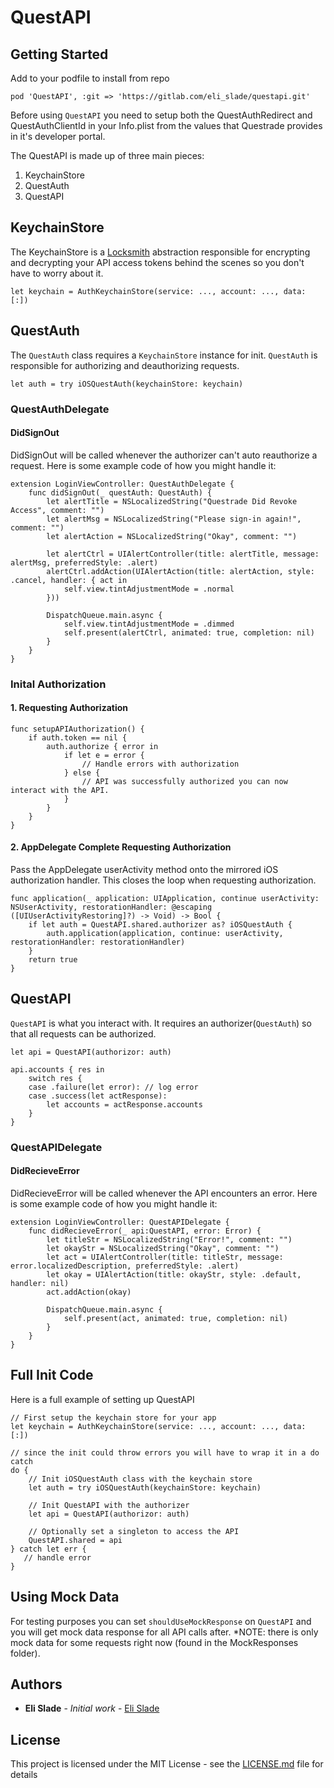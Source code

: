 # QuestAPI

## Getting Started

Add to your podfile to install from repo

```
pod 'QuestAPI', :git => 'https://gitlab.com/eli_slade/questapi.git'
```

Before using `QuestAPI` you need to setup both the QuestAuthRedirect and QuestAuthClientId in your Info.plist from the values that Questrade provides in it's developer portal.


The QuestAPI is made up of three main pieces:
1. KeychainStore
2. QuestAuth
3. QuestAPI


## KeychainStore
The KeychainStore is a [Locksmith](https://github.com/matthewpalmer/Locksmith) abstraction responsible for encrypting and decrypting your API access tokens behind the scenes so you don't have to worry about it.
```
let keychain = AuthKeychainStore(service: ..., account: ..., data: [:])
```

## QuestAuth
The `QuestAuth` class requires a `KeychainStore` instance for init. `QuestAuth` is responsible for authorizing and deauthorizing requests.
```
let auth = try iOSQuestAuth(keychainStore: keychain)
```
### QuestAuthDelegate

#### DidSignOut

DidSignOut will be called whenever the authorizer can't auto reauthorize a request.
Here is some example code of how you might handle it:

```
extension LoginViewController: QuestAuthDelegate {
    func didSignOut(_ questAuth: QuestAuth) {
        let alertTitle = NSLocalizedString("Questrade Did Revoke Access", comment: "")
        let alertMsg = NSLocalizedString("Please sign-in again!", comment: "")
        let alertAction = NSLocalizedString("Okay", comment: "")

        let alertCtrl = UIAlertController(title: alertTitle, message: alertMsg, preferredStyle: .alert)
        alertCtrl.addAction(UIAlertAction(title: alertAction, style: .cancel, handler: { act in
            self.view.tintAdjustmentMode = .normal
        }))

        DispatchQueue.main.async {
            self.view.tintAdjustmentMode = .dimmed
            self.present(alertCtrl, animated: true, completion: nil)
        }
    }
}
```

### Inital Authorization

#### 1. Requesting Authorization

```
func setupAPIAuthorization() {
    if auth.token == nil {
        auth.authorize { error in
            if let e = error {
                // Handle errors with authorization
            } else {
                // API was successfully authorized you can now interact with the API.
            }
        }
    }
}
```

#### 2. AppDelegate Complete Requesting Authorization

Pass the AppDelegate userActivity method onto the mirrored iOS authorization handler. This closes the loop when requesting authorization.

```
func application(_ application: UIApplication, continue userActivity: NSUserActivity, restorationHandler: @escaping ([UIUserActivityRestoring]?) -> Void) -> Bool {
    if let auth = QuestAPI.shared.authorizer as? iOSQuestAuth {
        auth.application(application, continue: userActivity, restorationHandler: restorationHandler)
    }
    return true
}
```

## QuestAPI
`QuestAPI` is what you interact with. It requires an authorizer(`QuestAuth`) so that all requests can be authorized.

```
let api = QuestAPI(authorizor: auth)

api.accounts { res in
    switch res {
    case .failure(let error): // log error
    case .success(let actResponse):
        let accounts = actResponse.accounts
    }
}
```

### QuestAPIDelegate

#### DidRecieveError

DidRecieveError will be called whenever the API encounters an error.
Here is some example code of how you might handle it:

```
extension LoginViewController: QuestAPIDelegate {
    func didRecieveError(_ api:QuestAPI, error: Error) {
        let titleStr = NSLocalizedString("Error!", comment: "")
        let okayStr = NSLocalizedString("Okay", comment: "")
        let act = UIAlertController(title: titleStr, message: error.localizedDescription, preferredStyle: .alert)
        let okay = UIAlertAction(title: okayStr, style: .default, handler: nil)
        act.addAction(okay)

        DispatchQueue.main.async {
            self.present(act, animated: true, completion: nil)
        }
    }
}
```

## Full Init Code
Here is a full example of setting up QuestAPI

```
// First setup the keychain store for your app
let keychain = AuthKeychainStore(service: ..., account: ..., data: [:])

// since the init could throw errors you will have to wrap it in a do catch
do {
    // Init iOSQuestAuth class with the keychain store
    let auth = try iOSQuestAuth(keychainStore: keychain)
    
    // Init QuestAPI with the authorizer
    let api = QuestAPI(authorizor: auth)
    
    // Optionally set a singleton to access the API
    QuestAPI.shared = api
} catch let err {
   // handle error
}
```


## Using Mock Data

For testing purposes you can set `shouldUseMockResponse` on `QuestAPI` and you will get mock data response for all API calls after.
*NOTE: there is only mock data for some requests right now (found in the MockResponses folder).


## Authors

* **Eli Slade** - *Initial work* - [Eli Slade](https://gitlab.com/eli_slade)

## License

This project is licensed under the MIT License - see the [LICENSE.md](LICENSE.md) file for details
